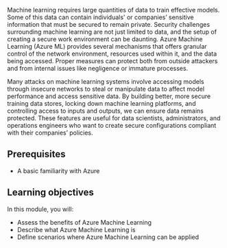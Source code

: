 Machine learning requires large quantities of data to train effective models. Some of this data can contain individuals' or companies’ sensitive information that must be secured to remain private. Security challenges surrounding machine learning are not just limited to data, and the setup of creating a secure work environment can be daunting. Azure Machine Learning (Azure ML) provides several mechanisms that offers granular control of the network environment, resources used within it, and the data being accessed. Proper measures can protect both from outside attackers and from internal issues like negligence or immature processes.

Many attacks on machine learning systems involve accessing models through insecure networks to steal or manipulate data to affect model performance and access sensitive data. By building better, more secure training data stores, locking down machine learning platforms, and controlling access to inputs and outputs, we can ensure data remains protected. These features are useful for data scientists, administrators, and operations engineers who want to create secure configurations compliant with their companies’ policies.

## Prerequisites

* A basic familiarity with Azure

## Learning objectives

In this module, you will:

* Assess the benefits of Azure Machine Learning
* Describe what Azure Machine Learning is
* Define scenarios where Azure Machine Learning can be applied
